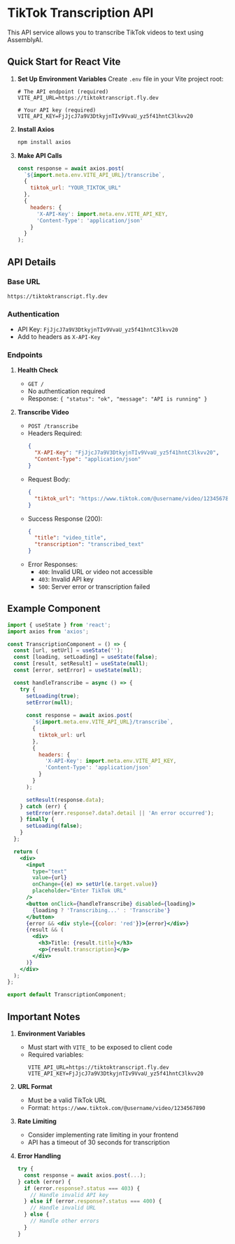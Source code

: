# TikTok Transcription API

This API service allows you to transcribe TikTok videos to text using AssemblyAI.

## Quick Start for React Vite

1. **Set Up Environment Variables**
   Create `.env` file in your Vite project root:
   ```env
   # The API endpoint (required)
   VITE_API_URL=https://tiktoktranscript.fly.dev

   # Your API key (required)
   VITE_API_KEY=FjJjcJ7a9V3DtkyjnTIv9VvaU_yz5f41hntC3lkvv20
   ```

2. **Install Axios**
   ```bash
   npm install axios
   ```

3. **Make API Calls**
   ```javascript
   const response = await axios.post(
     `${import.meta.env.VITE_API_URL}/transcribe`,
     {
       tiktok_url: "YOUR_TIKTOK_URL"
     },
     {
       headers: {
         'X-API-Key': import.meta.env.VITE_API_KEY,
         'Content-Type': 'application/json'
       }
     }
   );
   ```

## API Details

### Base URL
```
https://tiktoktranscript.fly.dev
```

### Authentication
- API Key: `FjJjcJ7a9V3DtkyjnTIv9VvaU_yz5f41hntC3lkvv20`
- Add to headers as `X-API-Key`

### Endpoints

1. **Health Check**
   - `GET /`
   - No authentication required
   - Response: `{ "status": "ok", "message": "API is running" }`

2. **Transcribe Video**
   - `POST /transcribe`
   - Headers Required:
     ```json
     {
       "X-API-Key": "FjJjcJ7a9V3DtkyjnTIv9VvaU_yz5f41hntC3lkvv20",
       "Content-Type": "application/json"
     }
     ```
   - Request Body:
     ```json
     {
       "tiktok_url": "https://www.tiktok.com/@username/video/1234567890"
     }
     ```
   - Success Response (200):
     ```json
     {
       "title": "video_title",
       "transcription": "transcribed_text"
     }
     ```
   - Error Responses:
     - `400`: Invalid URL or video not accessible
     - `403`: Invalid API key
     - `500`: Server error or transcription failed

## Example Component

```jsx
import { useState } from 'react';
import axios from 'axios';

const TranscriptionComponent = () => {
  const [url, setUrl] = useState('');
  const [loading, setLoading] = useState(false);
  const [result, setResult] = useState(null);
  const [error, setError] = useState(null);

  const handleTranscribe = async () => {
    try {
      setLoading(true);
      setError(null);
      
      const response = await axios.post(
        `${import.meta.env.VITE_API_URL}/transcribe`,
        {
          tiktok_url: url
        },
        {
          headers: {
            'X-API-Key': import.meta.env.VITE_API_KEY,
            'Content-Type': 'application/json'
          }
        }
      );

      setResult(response.data);
    } catch (err) {
      setError(err.response?.data?.detail || 'An error occurred');
    } finally {
      setLoading(false);
    }
  };

  return (
    <div>
      <input
        type="text"
        value={url}
        onChange={(e) => setUrl(e.target.value)}
        placeholder="Enter TikTok URL"
      />
      <button onClick={handleTranscribe} disabled={loading}>
        {loading ? 'Transcribing...' : 'Transcribe'}
      </button>
      {error && <div style={{color: 'red'}}>{error}</div>}
      {result && (
        <div>
          <h3>Title: {result.title}</h3>
          <p>{result.transcription}</p>
        </div>
      )}
    </div>
  );
};

export default TranscriptionComponent;
```

## Important Notes

1. **Environment Variables**
   - Must start with `VITE_` to be exposed to client code
   - Required variables:
     ```env
     VITE_API_URL=https://tiktoktranscript.fly.dev
     VITE_API_KEY=FjJjcJ7a9V3DtkyjnTIv9VvaU_yz5f41hntC3lkvv20
     ```

2. **URL Format**
   - Must be a valid TikTok URL
   - Format: `https://www.tiktok.com/@username/video/1234567890`

3. **Rate Limiting**
   - Consider implementing rate limiting in your frontend
   - API has a timeout of 30 seconds for transcription

4. **Error Handling**
   ```javascript
   try {
     const response = await axios.post(...);
   } catch (error) {
     if (error.response?.status === 403) {
       // Handle invalid API key
     } else if (error.response?.status === 400) {
       // Handle invalid URL
     } else {
       // Handle other errors
     }
   }
   ```
